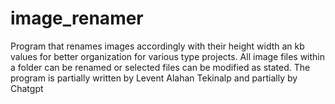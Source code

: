 # image_renamer
Program that renames images accordingly with their height width an kb values for better organization for various type projects. All image files within a folder can be renamed or selected files can be modified as stated.
The program is partially written by Levent Alahan Tekinalp and partially by Chatgpt
